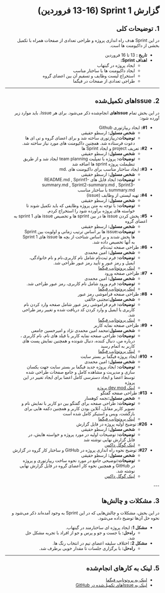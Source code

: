 <div dir="rtl" align="right">

# گزارش Sprint 1 (13-16 فروردین)

## 1. توضیحات کلی
در این Sprint هدف راه اندازی پروژه و طراحی تعدادی از صفحات همراه با تکمیل بخشی از داکیومنت ها است.

- **تاریخ‌ :** 13 تا 16 فروردین
- **اهداف Sprint:**
  - ایجاد پروژه در گیتهاب
  - ایجاد داکیومنت ها با ساختار مناسب
  - استخراج لیست وظایف و تسقیم آن بین اعضای گروه
  - طراجی تعدادی از صفحات در فیگما

---

## <h2 dir="rtl"> 2. Issue‌های تکمیل‌شده </h2>
در این بخش تمام **Issue‌های** انجام‌شده ذکر می‌شود. برای هر Issue، باید موارد زیر آورده شود:

<ul dir="rtl">
  <li><strong>#1:</strong> ایجاد ریپازتوری Github
    <ul>
      <li><strong>شخص مسئول:</strong> ارسطو حقیقی </li>
      <li><strong>توضیحات:</strong>ریپازتوری ساخته شد و برای اعضای گروه و تی ای ها دعوت فرستاده شد. همچنین داکیومنت های مورد نیاز ساخته شد.</li>
    </ul>
  </li>
  <li><strong>#2:</strong> تعریف project و ایجاد Sprint ها 
    <ul>
      <li><strong>شخص مسئول:</strong> ارسطو حقیقی </li>
      <li><strong>توضیحات:</strong> پروژه با تمپلیت team planning ایجاد شد و از طریق تنظیملت پروژه sprint ها اضافه شد </li>
    </ul>
  </li>
   <li><strong>#3:</strong> ایجاد ساختار مناسب برای داکیومنت های .md
    <ul>
      <li><strong>شخص مسئول:</strong> ارسطو حقیقی </li>
      <li><strong>توضیحات:</strong> ایجاد فایل های README.md , Sprint1-summary.md , Sprint2-summary.md , Sprint3-summary.md با ساختار مناسب</li>
    </ul>
  </li>
  <li><strong>#4:</strong> تهیه لیستی از وظایف (issue)
    <ul>
      <li><strong>شخص مسئول:</strong> ارسطو حقیقی </li>
      <li><strong>توضیحات:</strong> با توجه به متن پروژه وظایفی که باید تکمیل شوند تا خواسته های پروژه برآورده شود را استخراج کردم.</li>
    </ul>
  </li>
   <li><strong>#5:</strong> پخش کردن issue ها در بین sprint ها و تخصیص issue های sprint 1 به اعضای گروه
    <ul>
      <li><strong>شخص مسئول:</strong> ارسطو حقیقی </li>
      <li><strong>توضیحات:</strong>issue ها بر اساس ترتیب زمانی و اولویت بین Sprint ها پخش شدند و بر اساس شناخت از بچه ها issue های Sprint 1 به آنها تخصیص داده شد.</li>
    </ul>
  </li>
  
  <li><strong>#6:</strong> طراحی صفحه ثبت‌نام
    <ul>
      <li><strong>شخص مسئول:</strong> امین محمدی </li>
      <li><strong>توضیحات:</strong> فرم ثبت‌نام شامل نام کاربری،نام و نام خانوادگی، ایمیل و رمز عبور و تأیید رمز عبور طراحی شد.</li>
      <li><a href="https://www.figma.com/proto/W1udGOCI5g6WOiMc4S9GMT/Social-Network---7gun?node-id=76-16&t=E7rIO5CQ58Z0HCSS-1)">لینک پروتوتایپ فیگما</a></li>
    </ul>
  </li>
  
  <li><strong>#7:</strong> طراحی صفحه ورود
    <ul>
      <li><strong>شخص مسئول:</strong> امین محمدی </li>
      <li><strong>توضیحات:</strong> فرم ورود شامل نام کاربری، رمز عبور طراحی شد.</li>
      <li><a href="https://www.figma.com/proto/W1udGOCI5g6WOiMc4S9GMT/Social-Network---7gun?node-id=48-29&t=E7rIO5CQ58Z0HCSS-1)">لینک پروتوتایپ فیگما</a></li>
    </ul>
  </li>


  <li><strong>#8:</strong> طراحی صفحه فراموشی رمز عبور 
    <ul>
      <li><strong>شخص مسئول:</strong>مجتبی خالقی </li>
      <li><strong>توضیحات:</strong> فرم فراموشی رمز عبور شامل صفحه وارد کردن نام کاربری یا ایمیل و وارد کردن کد دریافت شده و تغییر رمز طراحی شد.</li>
      <li><a href="https://www.figma.com/design/W4DtDQZziRyioX1N1Ld8de/recover-password?node-id=0-1&m=dev&t=JH9U9SizsxFxGOTJ-1(https://www.figma.com/design/W4DtDQZziRyioX1N1Ld8de/recover-password?node-id=0-1&m=dev&t=JH9U9SizsxFxGOTJ-1)">لینک پروتوتایپ فیگما</a></li>
    </ul>
  </li>
  <li><strong>#9:</strong> طراحی صفحه نمایه کاربر 
    <ul>
      <li><strong>شخص مسئول:</strong>محمد امین محمدی نژاد و امیرحسین جامعی </li>
      <li><strong>توضیحات:</strong> طراحی صفحه نمایه کاربر با فیلد های نام، نام کاربری ، درباره من، دنبال کننده، دنبال شونده و همچنین نمایش پست های کاربر به اتمام رسید</li>
      <li><a href="https://www.figma.com/proto/mMeIpnlEtNaAbXq7518twv/profile?node-id=0-1&t=TFePomWDztnLIxH3-1">لینک پروتوتایپ فیگما</a></li>
    </ul>
  </li>
  <li><strong>#10:</strong> ایجاد پروژه فیگما بر بستر سایت
    <ul>
      <li><strong>شخص مسئول:</strong> امین محمدی </li>
      <li><strong>توضیحات:</strong> ایجاد پروژه جدید فیگما بر بستر سایت جهت یکسان سازی و مدیریت و مشاهده کامل و جامع صفحات طراحی شده توسط اعضا و ایجاد دسترسی کامل اعضا برای ایجاد تغییر در این پروژه</li>
      <li><a href="https://www.figma.com/file/abc](https://www.figma.com/proto/W1udGOCI5g6WOiMc4S9GMT/Social-Network---7gun?node-id=0-1&t=E7rIO5CQ58Z0HCSS-1)](https://www.figma.com/design/W1udGOCI5g6WOiMc4S9GMT/Social-Network---7gun?node-id=0-1&m=dev&t=E7rIO5CQ58Z0HCSS-1)">لینک dev mod پروژه</a></li>
    </ul>
  </li>
  <li><strong>#13:</strong> طراحی صفحه گفتگو 
    <ul>
      <li><strong>شخص مسئول:</strong>نجمه کوهسار</li>
      <li><strong>توضیحات:</strong> طراحی صفحه برای گفتگو بین دو کاربر با نمایش نام و تصویر کاربر مقابل، آنلاین بودن کاربر و همچنین دکمه هایی برای بازگشت، ویس و استیکر کامل شده است</li>
      <li><a href="https://www.figma.com/proto/mMeIpnlEtNaAbXq7518twv/profile?node-id=141-18&p=f&t=D307Ec8VXNViSNHo-0&scaling=min-zoom&content-scaling=fixed&page-id=3%3A151">لینک پروتوتایپ فیگما</a></li>
    </ul>
  </li>
    <li><strong>#26:</strong> توضیح اولیه پروژه در فایل گزارش
    <ul>
      <li><strong>شخص مسئول:</strong> ارسطو حقیقی  </li>
      <li><strong>توضیحات:</strong> توضیحات اولیه در مورد پروژه و خواسته هایش، در فایل گزارش نهایی نوشته شد </li>
      <li><a href="https://docs.google.com/document/d/16yNkjdHMuNY2Qr_G1Uqiz4pqbTHJamUH/edit?usp=sharing&ouid=101601006722367121274&rtpof=true&sd=true">لینک گوگل داکس</a></li>
    </ul>
  </li>
  <li><strong>#27:</strong> توضیح نحوه راه اندازی پروژه در GitHub و ساختار کار گروه در گزارش
    <ul>
      <li><strong>شخص مسئول:</strong> ارسطو حقیقی  </li>
      <li><strong>توضیحات:</strong>توضیحی جامع در مورد نحوه ساخت ریپازتوری و پروژه در GitHub و همچنین نحوه کار اعضای گروه در فایل گزارش نهایی نوشته شد.</li>
      <li><a href="https://docs.google.com/document/d/16yNkjdHMuNY2Qr_G1Uqiz4pqbTHJamUH/edit?usp=sharing&ouid=101601006722367121274&rtpof=true&sd=true">لینک گوگل داکس</a></li>
    </ul>
  </li>
</ul>
---

## 3. مشکلات و چالش‌ها
در این بخش، مشکلات و چالش‌هایی که در این Sprint به وجود آمده‌اند ذکر می‌شود و نحوه حل آن‌ها توضیح داده می‌شود.

- **مشکل 1:** ایجاد پروژه ای ساختارمند در گیتهاب.
  - **راه‌حل:** با جست و جو و پرس و جو از افراد با تجربه مشکل حل شد.
- **مشکل 2:** اختلاف سلیقه اعضای تیم در انتخاب رنگ ها.
  - **راه‌حل:** با برگزاری جلسات تا مقدار خوبی برطرف شد.

---



## 5. لینک به کارهای انجام‌شده
- [لینک به پروتوتایپ فیگما]([https://www.figma.com/file/xyz](https://www.figma.com/proto/W1udGOCI5g6WOiMc4S9GMT/Social-Network---7gun?node-id=0-1&t=E7rIO5CQ58Z0HCSS-1))
- [لینک به Issue‌های تکمیل‌شده در GitHub](https://github.com/username/repository/issues)

</div>
